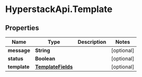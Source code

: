 # HyperstackApi.Template

## Properties

Name | Type | Description | Notes
------------ | ------------- | ------------- | -------------
**message** | **String** |  | [optional] 
**status** | **Boolean** |  | [optional] 
**template** | [**TemplateFields**](TemplateFields.md) |  | [optional] 


